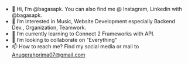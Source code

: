 - 👋 Hi, I’m @bagasapk. You can also find me @ Instagram, Linkedin with @bagasapk.
- 👀 I’m interested in Music, Website Development especially Backend Dev., Organization, Teamwork.
- 🌱 I’m currently learning to Connect 2 Frameworks with API.
- 💞️ I’m looking to collaborate on "Everything"
- 📫 How to reach me? Find my social media or mail to Anugerahprima07@gmail.com

<!---
bagasapk/bagasapk is a ✨ special ✨ repository because its `README.md` (this file) appears on your GitHub profile.
You can click the Preview link to take a look at your changes.
--->
